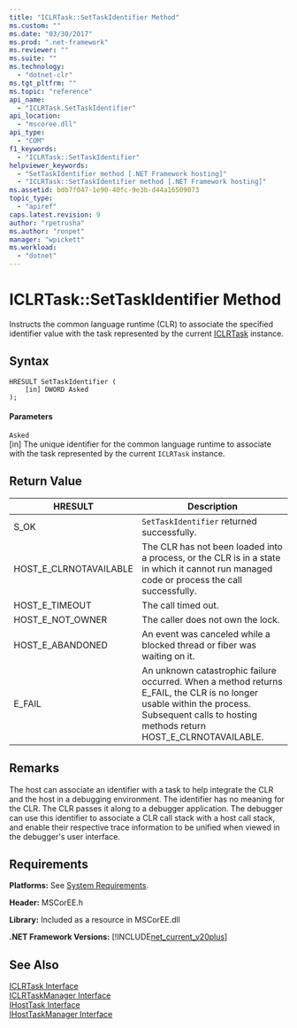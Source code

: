 ```yaml
---
title: "ICLRTask::SetTaskIdentifier Method"
ms.custom: ""
ms.date: "03/30/2017"
ms.prod: ".net-framework"
ms.reviewer: ""
ms.suite: ""
ms.technology: 
  - "dotnet-clr"
ms.tgt_pltfrm: ""
ms.topic: "reference"
api_name: 
  - "ICLRTask.SetTaskIdentifier"
api_location: 
  - "mscoree.dll"
api_type: 
  - "COM"
f1_keywords: 
  - "ICLRTask::SetTaskIdentifier"
helpviewer_keywords: 
  - "SetTaskIdentifier method [.NET Framework hosting]"
  - "ICLRTask::SetTaskIdentifier method [.NET Framework hosting]"
ms.assetid: bdb7f047-1e90-40fc-9e3b-d44a16509073
topic_type: 
  - "apiref"
caps.latest.revision: 9
author: "rpetrusha"
ms.author: "ronpet"
manager: "wpickett"
ms.workload: 
  - "dotnet"
---
```

# ICLRTask::SetTaskIdentifier Method
Instructs the common language runtime (CLR) to associate the specified identifier value with the task represented by the current [ICLRTask](../../../../docs/framework/unmanaged-api/hosting/iclrtask-interface.md) instance.  
  
## Syntax  
  
```  
HRESULT SetTaskIdentifier (  
    [in] DWORD Asked  
);  
```  
  
#### Parameters  
 `Asked`  
 [in] The unique identifier for the common language runtime to associate with the task represented by the current `ICLRTask` instance.  
  
## Return Value  
  
|HRESULT|Description|  
|-------------|-----------------|  
|S_OK|`SetTaskIdentifier` returned successfully.|  
|HOST_E_CLRNOTAVAILABLE|The CLR has not been loaded into a process, or the CLR is in a state in which it cannot run managed code or process the call successfully.|  
|HOST_E_TIMEOUT|The call timed out.|  
|HOST_E_NOT_OWNER|The caller does not own the lock.|  
|HOST_E_ABANDONED|An event was canceled while a blocked thread or fiber was waiting on it.|  
|E_FAIL|An unknown catastrophic failure occurred. When a method returns E_FAIL, the CLR is no longer usable within the process. Subsequent calls to hosting methods return HOST_E_CLRNOTAVAILABLE.|  
  
## Remarks  
 The host can associate an identifier with a task to help integrate the CLR and the host in a debugging environment. The identifier has no meaning for the CLR. The CLR passes it along to a debugger application. The debugger can use this identifier to associate a CLR call stack with a host call stack, and enable their respective trace information to be unified when viewed in the debugger's user interface.  
  
## Requirements  
 **Platforms:** See [System Requirements](../../../../docs/framework/get-started/system-requirements.md).  
  
 **Header:** MSCorEE.h  
  
 **Library:** Included as a resource in MSCorEE.dll  
  
 **.NET Framework Versions:** [!INCLUDE[net_current_v20plus](../../../../includes/net-current-v20plus-md.md)]  
  
## See Also  
 [ICLRTask Interface](../../../../docs/framework/unmanaged-api/hosting/iclrtask-interface.md)  
 [ICLRTaskManager Interface](../../../../docs/framework/unmanaged-api/hosting/iclrtaskmanager-interface.md)  
 [IHostTask Interface](../../../../docs/framework/unmanaged-api/hosting/ihosttask-interface.md)  
 [IHostTaskManager Interface](../../../../docs/framework/unmanaged-api/hosting/ihosttaskmanager-interface.md)
